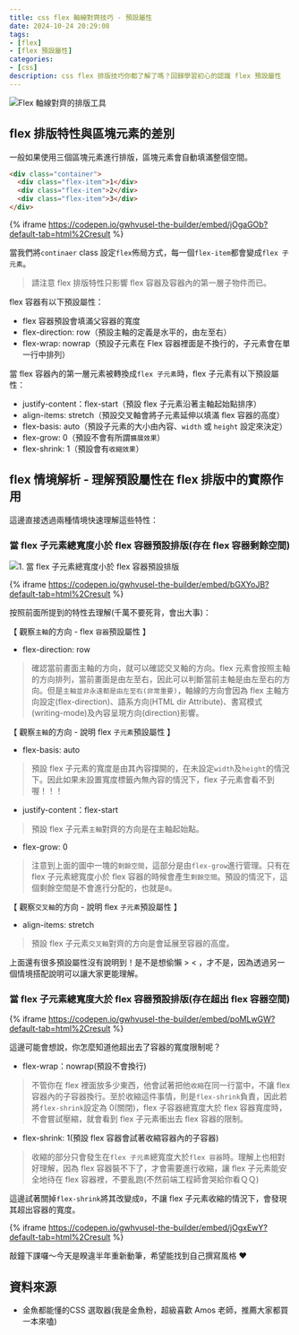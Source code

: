 ```yaml
---
title: css flex 軸線對齊技巧 - 預設屬性
date: 2024-10-24 20:29:08
tags:
- [flex]
- [flex 預設屬性]
categories:
- [css]
description: css flex 排版技巧你都了解了嗎？回歸學習初心的認識 flex 預設屬性
---
```


![Flex 軸線對齊的排版工具](https://res.cloudinary.com/dseg0uwc9/image/upload/v1729776553/%E9%83%A8%E8%90%BD%E6%A0%BC%E5%B0%88%E7%94%A8/%E5%89%8D%E7%AB%AF%E6%8E%92%E7%89%88%E7%A5%9E%E5%99%A8%20-%20%E6%8E%8C%E6%8F%A1%20flex%20%E8%BB%B8%E7%B7%9A%E5%B0%8D%E9%BD%8A%E6%8A%80%E5%B7%A7/Flex_%E8%BB%B8%E7%B7%9A%E5%B0%8D%E5%85%B6%E7%9A%84%E6%8E%92%E7%89%88%E5%B7%A5%E5%85%B7_f9jvut.png)

## flex 排版特性與區塊元素的差別

一般如果使用三個區塊元素進行排版，區塊元素會自動填滿整個空間。

```html
<div class="container">
  <div class="flex-item">1</div>
  <div class="flex-item">2</div>
  <div class="flex-item">3</div>
</div>
```

{% iframe https://codepen.io/gwhvusel-the-builder/embed/jOgaGOb?default-tab=html%2Cresult %}

當我們將`continaer` class 設定`flex`佈局方式，每一個`flex-item`都會變成`flex 子元素`。

> 請注意 flex 排版特性只影響 flex 容器及容器內的第一層子物件而已。

flex 容器有以下預設屬性：

- flex 容器預設會填滿父容器的寬度
- flex-direction: row（預設主軸的定義是水平的，由左至右）
- flex-wrap: nowrap（預設子元素在 Flex 容器裡面是不換行的，子元素會在單一行中排列）

當 flex 容器內的第一層元素被轉換成`flex 子元素`時，flex 子元素有以下預設屬性：

- justify-content：flex-start（預設 flex 子元素沿著主軸起始點排序）
- align-items: stretch（預設交叉軸會將子元素延伸以填滿 flex 容器的高度）
- flex-basis: auto（預設子元素的大小由內容、`width` 或 `height` 設定來決定）
- flex-grow: 0（預設不會有所謂`擴展效果`）
- flex-shrink: 1（預設會有`收縮效果`）

## flex 情境解析 - 理解預設屬性在 flex 排版中的實際作用

這邊直接透過兩種情境快速理解這些特性：

### 當 flex 子元素總寬度小於 flex 容器預設排版(存在 flex 容器剩餘空間)

![ 1. 當 flex 子元素總寬度小於 flex 容器預設排版 ](https://res.cloudinary.com/dseg0uwc9/image/upload/v1730212126/%E9%83%A8%E8%90%BD%E6%A0%BC%E5%B0%88%E7%94%A8/%E5%89%8D%E7%AB%AF%E6%8E%92%E7%89%88%E7%A5%9E%E5%99%A8%20-%20%E6%8E%8C%E6%8F%A1%20flex%20%E8%BB%B8%E7%B7%9A%E5%B0%8D%E9%BD%8A%E6%8A%80%E5%B7%A7/%E7%95%B6_flex_%E5%AD%90%E5%85%83%E7%B4%A0%E7%B8%BD%E5%AF%AC%E5%BA%A6%E5%B0%8F%E6%96%BC_flex_%E5%AE%B9%E5%99%A8%E9%A0%90%E8%A8%AD%E6%8E%92%E7%89%88_dorybi.png)

{% iframe https://codepen.io/gwhvusel-the-builder/embed/bGXYoJB?default-tab=html%2Cresult %}

按照前面所提到的特性去理解(千萬不要死背，會出大事)：

【 觀察`主軸`的方向 - flex `容器`預設屬性 】

- flex-direction: row

> 確認當前畫面主軸的方向，就可以確認交叉軸的方向。flex 元素會按照主軸的方向排列，當前畫面是由左至右，因此可以判斷當前主軸是由左至右的方向。但是`主軸並非永遠都是由左至右(非常重要)`，軸線的方向會因為 flex 主軸方向設定(flex-direction)、語系方向(HTML dir Attribute)、書寫模式(writing-mode)及內容呈現方向(direction)影響。

【 觀察`主軸`的方向 - 說明 flex `子元素`預設屬性 】

- flex-basis: auto

> 預設 flex 子元素的寬度是由其內容撐開的，在未設定`width`及`height`的情況下。因此如果未設置寬度標籤內無內容的情況下，flex 子元素會看不到喔！！！

- justify-content：flex-start

> 預設 flex 子元素`主軸`對齊的方向是在主軸起始點。

- flex-grow: 0

> 注意到上面的圖中一塊的`剩餘空間`，這部分是由`flex-grow`進行管理。只有在 flex 子元素總寬度小於 flex 容器的時候會產生`剩餘空間`。預設的情況下，這個剩餘空間是不會進行分配的，也就是`0`。

【 觀察`交叉軸`的方向 - 說明 flex `子元素`預設屬性 】

- align-items: stretch

> 預設 flex 子元素`交叉軸`對齊的方向是會延展至容器的高度。

上面還有很多預設屬性沒有說明到！是不是想偷懶 > < ，才不是，因為透過另一個情境搭配說明可以讓大家更能理解。

### 當 flex 子元素總寬度大於 flex 容器預設排版(存在超出 flex 容器空間)

{% iframe https://codepen.io/gwhvusel-the-builder/embed/poMLwGW?default-tab=html%2Cresult %}

這邊可能會想說，你怎麼知道他超出去了容器的寬度限制呢？

- flex-wrap：nowrap(預設不會換行)

> 不管你在 flex 裡面放多少東西，他會試著把他`收縮`在同一行當中，不讓 flex 容器內的子容器換行。至於收縮這件事情，則是`flex-shrink`負責，因此若將`flex-shrink`設定為 0(關閉)，flex 子容器總寬度大於 flex 容器寬度時，不會嘗試壓縮，就會看到 flex 子元素衝出去 flex 容器的限制。

- flex-shrink: 1(預設 flex 容器會試著收縮容器內的子容器)

> 收縮的部分只會發生在`flex 子元素`總寬度大於`flex 容器`時。理解上也相對好理解，因為 flex 容器裝不下了，才會需要進行收縮，讓 flex 子元素能安全地待在 flex 容器裡，不要亂跑(不然前端工程師會哭給你看ＱＱ)

這邊試著關掉`flex-shrink`將其改變成`0`，不讓 flex 子元素收縮的情況下，會發現其超出容器的寬度。

{% iframe https://codepen.io/gwhvusel-the-builder/embed/jOgxEwY?default-tab=html%2Cresult %}

敲鐘下課囉～今天是睽違半年重新動筆，希望能找到自己撰寫風格 ❤️

## 資料來源

- 金魚都能懂的CSS 選取器(我是金魚粉，超級喜歡 Amos 老師，推薦大家都買一本來嗑)